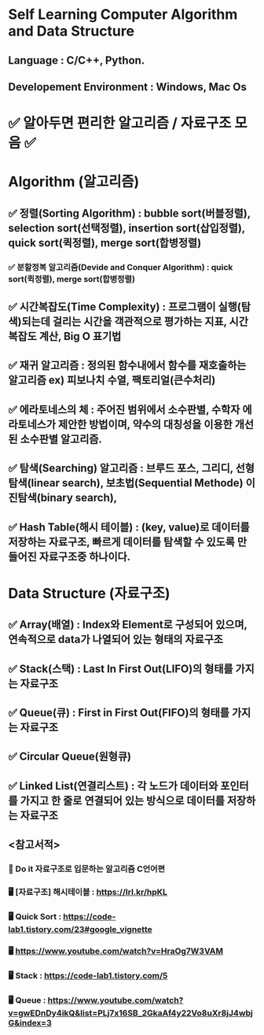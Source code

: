 # Self Learning Computer Algorithm and Data Structure
## Language : C/C++, Python.
## Developement Environment : Windows, Mac Os
# ✅ 알아두면 편리한 알고리즘 / 자료구조 모음 ✅
# Algorithm (알고리즘)
## ✅ 정렬(Sorting Algorithm) : bubble sort(버블정렬), selection sort(선택정렬), insertion sort(삽입정렬), quick sort(퀵정렬), merge sort(합병정렬)
### ✅ 분할정복 알고리즘(Devide and Conquer Algorithm) : quick sort(퀵정렬), merge sort(합병정렬)
## ✅ 시간복잡도(Time Complexity) : 프로그램이 실행(탐색)되는데 걸리는 시간을 객관적으로 평가하는 지표, 시간복잡도 계산, Big O 표기법
## ✅ 재귀 알고리즘 : 정의된 함수내에서 함수를 재호출하는 알고리즘 ex) 피보나치 수열, 팩토리얼(큰수처리)
## ✅ 에라토네스의 체 : 주어진 범위에서 소수판별, 수학자 에라토네스가 제안한 방법이며, 약수의 대칭성을 이용한 개선된 소수판별 알고리즘.
## ✅ 탐색(Searching) 알고리즘 : 브루드 포스, 그리디, 선형탐색(linear search), 보초법(Sequential Methode) 이진탐색(binary search), 
## ✅ Hash Table(해시 테이블) : (key, value)로 데이터를 저장하는 자료구조, 빠르게 데이터를 탐색할 수 있도록 만들어진 자료구조중 하나이다.
# Data Structure (자료구조)
## ✅ Array(배열) : Index와 Element로 구성되어 있으며, 연속적으로 data가 나열되어 있는 형태의 자료구조
## ✅ Stack(스택) : Last In First Out(LIFO)의 형태를 가지는 자료구조
## ✅ Queue(큐) : First in First Out(FIFO)의 형태를 가지는 자료구조
## ✅ Circular Queue(원형큐) 
## ✅ Linked List(연결리스트) : 각 노드가 데이터와 포인터를 가지고 한 줄로 연결되어 있는 방식으로 데이터를 저장하는 자료구조

## <참고서적>
### 📖 Do it 자료구조로 입문하는 알고리즘 C언어편
### 🖥️ [자료구조] 해시테이블 : https://lrl.kr/hpKL
### 🖥️ Quick Sort : https://code-lab1.tistory.com/23#google_vignette
### 🖥️ https://www.youtube.com/watch?v=HraOg7W3VAM
### 🖥️ Stack : https://code-lab1.tistory.com/5
### 🖥️ Queue : https://www.youtube.com/watch?v=gwEDnDy4ikQ&list=PLj7x16SB_2GkaAf4y22Vo8uXr8jJ4wbjG&index=3
